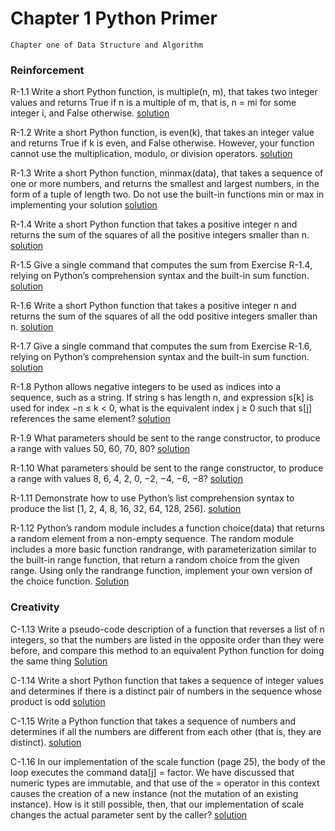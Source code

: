 # Chapter 1 Python Primer
`Chapter one of Data Structure and Algorithm`

### Reinforcement

R-1.1 Write a short Python function, is multiple(n, m), that takes two integer
values and returns True if n is a multiple of m, that is, n = mi for some
integer i, and False otherwise.
[solution](r-1-1-multiple.py)

R-1.2 Write a short Python function, is even(k), that takes an integer value and
returns True if k is even, and False otherwise. However, your function
cannot use the multiplication, modulo, or division operators.
[solution](r-1-2-even.py)

R-1.3 Write a short Python function, minmax(data), that takes a sequence of
one or more numbers, and returns the smallest and largest numbers, in the
form of a tuple of length two. Do not use the built-in functions min or
max in implementing your solution
[solution](r-1-3-minmax.py)

R-1.4 Write a short Python function that takes a positive integer n and returns
the sum of the squares of all the positive integers smaller than n.
[solution](r-1-4-sum_of_squares.py)

R-1.5 Give a single command that computes the sum from Exercise R-1.4, relying on Python’s comprehension syntax and the built-in sum function.
[solution](r-1-5-sqaure_sum_funct.py)

R-1.6 Write a short Python function that takes a positive integer n and returns
the sum of the squares of all the odd positive integers smaller than n.
[solution](r-1-6-sum_square_odd.py)

R-1.7 Give a single command that computes the sum from Exercise R-1.6, relying on Python’s comprehension syntax and the built-in sum function.
[solution](r-1-7-compreh_sum_square_odd.py)

R-1.8 Python allows negative integers to be used as indices into a sequence,
such as a string. If string s has length n, and expression s[k] is used for index −n ≤ k < 0, what is the equivalent index j ≥ 0 such that s[j] references
the same element?
[solution](r-1-8-indices.md)

R-1.9 What parameters should be sent to the range constructor, to produce a
range with values 50, 60, 70, 80?
[solution](r-1-9-range_constructor.md)

R-1.10 What parameters should be sent to the range constructor, to produce a
range with values 8, 6, 4, 2, 0, −2, −4, −6, −8?
[solution](r-1-10-range_construtor_2.md)

R-1.11 Demonstrate how to use Python’s list comprehension syntax to produce
the list [1, 2, 4, 8, 16, 32, 64, 128, 256].
[solution](r-1-11-list_compr.py)

R-1.12 Python’s random module includes a function choice(data) that returns a
random element from a non-empty sequence. The random module includes a more basic function randrange, with parameterization similar to
the built-in range function, that return a random choice from the given
range. Using only the randrange function, implement your own version
of the choice function.
[Solution](r-1-12-my_choice.py)

### Creativity

C-1.13 Write a pseudo-code description of a function that reverses a list of n
integers, so that the numbers are listed in the opposite order than they
were before, and compare this method to an equivalent Python function
for doing the same thing
[Solution](c-1-13-reversing.py)

C-1.14 Write a short Python function that takes a sequence of integer values and
determines if there is a distinct pair of numbers in the sequence whose
product is odd
[solution](c-1-14-has_odd_product_pair.py)

C-1.15 Write a Python function that takes a sequence of numbers and determines
if all the numbers are different from each other (that is, they are distinct).
[solution](c-1-15-are_all_numbers_distinct.py)

C-1.16 In our implementation of the scale function (page 25), the body of the loop
executes the command data[j] = factor. We have discussed that numeric
types are immutable, and that use of the = operator in this context causes
the creation of a new instance (not the mutation of an existing instance).
How is it still possible, then, that our implementation of scale changes the
actual parameter sent by the caller?
[solution](c-1-16-mutation.md)
